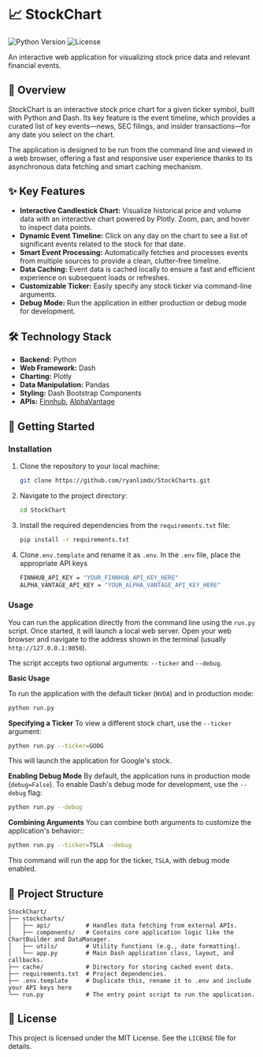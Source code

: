 # 📈 StockChart

![Python Version](https://img.shields.io/badge/python-3.9+-blue.svg)
![License](https://img.shields.io/badge/license-MIT-green.svg)

An interactive web application for visualizing stock price data and relevant financial events.

## 📝 Overview

StockChart is an interactive stock price chart for a given ticker symbol, built with Python and Dash. Its key feature is the event timeline, which provides a curated list of key events—news, SEC filings, and insider transactions—for any date you select on the chart.

The application is designed to be run from the command line and viewed in a web browser, offering a fast and responsive user experience thanks to its asynchronous data fetching and smart caching mechanism.

## ✨ Key Features

* **Interactive Candlestick Chart:** Visualize historical price and volume data with an interactive chart powered by Plotly. Zoom, pan, and hover to inspect data points.
* **Dynamic Event Timeline:** Click on any day on the chart to see a list of significant events related to the stock for that date.
* **Smart Event Processing:** Automatically fetches and processes events from multiple sources to provide a clean, clutter-free timeline.
* **Data Caching:** Event data is cached locally to ensure a fast and efficient experience on subsequent loads or refreshes.
* **Customizable Ticker:** Easily specify any stock ticker via command-line arguments.
* **Debug Mode:** Run the application in either production or debug mode for development.

## 🛠️ Technology Stack

* **Backend:** Python
* **Web Framework:** Dash
* **Charting:** Plotly
* **Data Manipulation:** Pandas
* **Styling:** Dash Bootstrap Components
* **APIs:** [Finnhub](https://finnhub.io/docs/api/introduction), [AlphaVantage](https://www.alphavantage.co/documentation/)

## 🚀 Getting Started

### Installation

1.  Clone the repository to your local machine:
    ```bash
    git clone https://github.com/ryanlimdx/StockCharts.git
    ```
2.  Navigate to the project directory:
    ```bash
    cd StockChart
    ```
3.  Install the required dependencies from the `requirements.txt` file:
    ```bash
    pip install -r requirements.txt
    ```
4.  Clone`.env.template` and rename it as `.env`. In the `.env` file, place the appropriate API keys
    ```bash
    FINNHUB_API_KEY = "YOUR_FINNHUB_API_KEY_HERE"
    ALPHA_VANTAGE_API_KEY = "YOUR_ALPHA_VANTAGE_API_KEY_HERE"
    ```

### Usage

You can run the application directly from the command line using the `run.py` script. Once started, it will launch a local web server. Open your web browser and navigate to the address shown in the terminal (usually `http://127.0.0.1:8050`).

The script accepts two optional arguments: `--ticker` and `--debug`.

**Basic Usage**

To run the application with the default ticker (`NVDA`) and in production mode:
```bash
python run.py
```

**Specifying a Ticker**
To view a different stock chart, use the `--ticker` argument:
```bash
python run.py --ticker=GOOG
```
This will launch the application for Google's stock.

**Enabling Debug Mode**
By default, the application runs in production mode (`debug=False`). To enable Dash's debug mode for development, use the `--debug` flag:
```bash
python run.py --debug
```

**Combining Arguments**
You can combine both arguments to customize the application's behavior::
```bash
python run.py --ticker=TSLA --debug
```
This command will run the app for the ticker, `TSLA`, with debug mode enabled.

## 📂 Project Structure
```
StockChart/
├── stockcharts/
│   ├── api/          # Handles data fetching from external APIs.
│   ├── components/   # Contains core application logic like the ChartBuilder and DataManager.
│   ├── utils/        # Utility functions (e.g., date formatting).
│   └── app.py        # Main Dash application class, layout, and callbacks.
├── cache/            # Directory for storing cached event data.
├── requirements.txt  # Project dependencies.
├── .env.template     # Duplicate this, rename it to .env and include your API keys here
└── run.py            # The entry point script to run the application.
```

## 📄 License
This project is licensed under the MIT License. See the `LICENSE` file for details.
